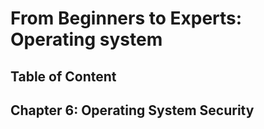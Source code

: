 # From Beginners to Experts: Operating system
## Table of Content
## Chapter 6: Operating System Security
